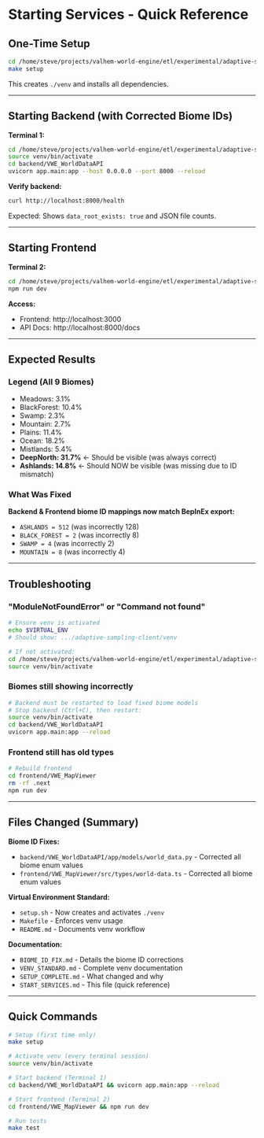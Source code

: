 # Starting Services - Quick Reference

## One-Time Setup

```bash
cd /home/steve/projects/valhem-world-engine/etl/experimental/adaptive-sampling-client
make setup
```

This creates `./venv` and installs all dependencies.

---

## Starting Backend (with Corrected Biome IDs)

**Terminal 1:**
```bash
cd /home/steve/projects/valhem-world-engine/etl/experimental/adaptive-sampling-client
source venv/bin/activate
cd backend/VWE_WorldDataAPI
uvicorn app.main:app --host 0.0.0.0 --port 8000 --reload
```

**Verify backend:**
```bash
curl http://localhost:8000/health
```

Expected: Shows `data_root_exists: true` and JSON file counts.

---

## Starting Frontend

**Terminal 2:**
```bash
cd /home/steve/projects/valhem-world-engine/etl/experimental/adaptive-sampling-client/frontend/VWE_MapViewer
npm run dev
```

**Access:**
- Frontend: http://localhost:3000
- API Docs: http://localhost:8000/docs

---

## Expected Results

### Legend (All 9 Biomes)
- Meadows: 3.1%
- BlackForest: 10.4%
- Swamp: 2.3%
- Mountain: 2.7%
- Plains: 11.4%
- Ocean: 18.2%
- Mistlands: 5.4%
- **DeepNorth: 31.7%** ← Should be visible (was always correct)
- **Ashlands: 14.8%** ← Should NOW be visible (was missing due to ID mismatch)

### What Was Fixed
**Backend & Frontend biome ID mappings now match BepInEx export:**
- `ASHLANDS = 512` (was incorrectly 128)
- `BLACK_FOREST = 2` (was incorrectly 8)
- `SWAMP = 4` (was incorrectly 2)
- `MOUNTAIN = 8` (was incorrectly 4)

---

## Troubleshooting

### "ModuleNotFoundError" or "Command not found"
```bash
# Ensure venv is activated
echo $VIRTUAL_ENV
# Should show: .../adaptive-sampling-client/venv

# If not activated:
cd /home/steve/projects/valhem-world-engine/etl/experimental/adaptive-sampling-client
source venv/bin/activate
```

### Biomes still showing incorrectly
```bash
# Backend must be restarted to load fixed biome models
# Stop backend (Ctrl+C), then restart:
source venv/bin/activate
cd backend/VWE_WorldDataAPI
uvicorn app.main:app --reload
```

### Frontend still has old types
```bash
# Rebuild frontend
cd frontend/VWE_MapViewer
rm -rf .next
npm run dev
```

---

## Files Changed (Summary)

**Biome ID Fixes:**
- `backend/VWE_WorldDataAPI/app/models/world_data.py` - Corrected all biome enum values
- `frontend/VWE_MapViewer/src/types/world-data.ts` - Corrected all biome enum values

**Virtual Environment Standard:**
- `setup.sh` - Now creates and activates `./venv`
- `Makefile` - Enforces venv usage
- `README.md` - Documents venv workflow

**Documentation:**
- `BIOME_ID_FIX.md` - Details the biome ID corrections
- `VENV_STANDARD.md` - Complete venv documentation
- `SETUP_COMPLETE.md` - What changed and why
- `START_SERVICES.md` - This file (quick reference)

---

## Quick Commands

```bash
# Setup (first time only)
make setup

# Activate venv (every terminal session)
source venv/bin/activate

# Start backend (Terminal 1)
cd backend/VWE_WorldDataAPI && uvicorn app.main:app --reload

# Start frontend (Terminal 2)
cd frontend/VWE_MapViewer && npm run dev

# Run tests
make test
```

